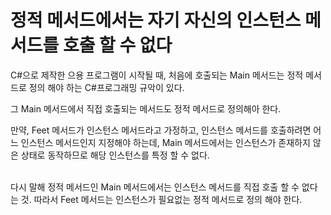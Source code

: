 # 정적 메서드에서는 자기 자신의 인스턴스 메서드를 호출 할 수 없다

C#으로 제작한 으용 프로그램이 시작될 때, 처음에 호출되는 Main 메서드는 정적 메서드로 정의 해야 하는 C#프로그래밍 규악이 있다.

그 Main 메서드에서 직접 호출되는 메서드도 정적 메서드로 정의해아 한다.

만약, Feet 메서드가 인스턴스 메서드라고 가정하고, 인스턴스 메서드를 호출하려면 어느 인스턴스 메서드인지 지정해야 하는데, Main 메서드에서는 인스턴스가 존재하지 않은 상태로 동작하므로 해당 인스턴스를 특정 할 수 없다.

<br>
다시 말해 정적 메서드인 Main 메서드에서는 인스턴스 메서드를 직접 호출 할 수 없다는 것.
따라서 Feet 메서드는 인스턴스가 필요없는 정적 메서드로 정의 해야 한다.
